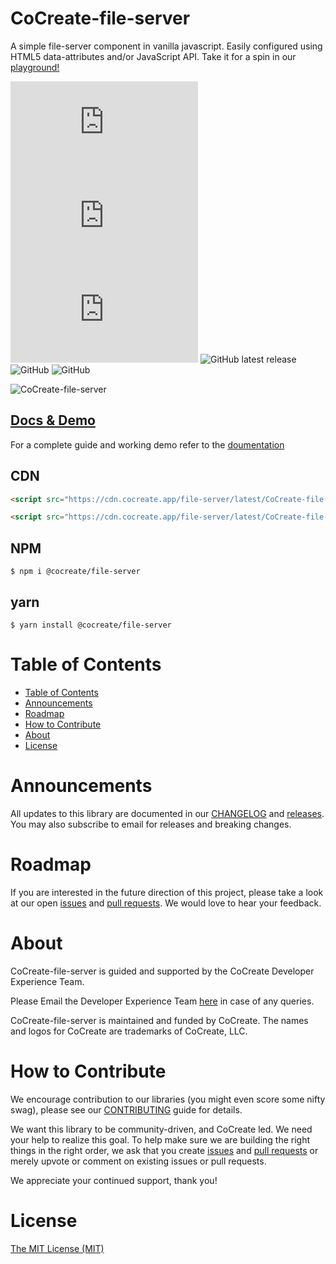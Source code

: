 # CoCreate-file-server

A simple file-server component in vanilla javascript. Easily configured using HTML5 data-attributes and/or JavaScript API. Take it for a spin in our [playground!](https://cocreate.app/docs/file-server)

![min file size in bytes](https://img.badgesize.io/https://cdn.cocreate.app/file-server/latest/CoCreate-file-server.min.js?style=flat-square&label=minified&color=orange)
![gzip file size in bytes](https://img.badgesize.io/https://cdn.cocreate.app/file-server/latest/CoCreate-file-server.min.js?compression=gzip&style=flat-square&label=gzip&color=yellow)
![brotlifile size in bytes](https://img.badgesize.io/https://cdn.cocreate.app/file-server/latest/CoCreate-file-server.min.js?compression=brotli&style=flat-square&label=brotli)
![GitHub latest release](https://img.shields.io/github/v/release/CoCreate-app/CoCreate-file-server?style=flat-square)
![GitHub](https://img.shields.io/github/license/CoCreate-app/CoCreate-file-server?style=flat-square)
![GitHub](https://img.shields.io/static/v1?style=flat-square&label=&message=Hiring&color=blueviolet)


![CoCreate-file-server](https://cdn.cocreate.app/docs/CoCreate-file-server.gif)

## [Docs & Demo](https://cocreate.app/docs/file-server)

For a complete guide and working demo refer to the [doumentation](https://cocreate.app/docs/file-server)

## CDN

```html
<script src="https://cdn.cocreate.app/file-server/latest/CoCreate-file-server.min.js"></script>
```

```html
<script src="https://cdn.cocreate.app/file-server/latest/CoCreate-file-server.min.css"></script>
```

## NPM

```shell
$ npm i @cocreate/file-server
```

## yarn

```shell
$ yarn install @cocreate/file-server
```

# Table of Contents

- [Table of Contents](#table-of-contents)
- [Announcements](#announcements)
- [Roadmap](#roadmap)
- [How to Contribute](#how-to-contribute)
- [About](#about)
- [License](#license)

<a name="announcements"></a>

# Announcements

All updates to this library are documented in our [CHANGELOG](https://github.com/CoCreate-app/CoCreate-file-server/blob/master/CHANGELOG.md) and [releases](https://github.com/CoCreate-app/CoCreate-file-server/releases). You may also subscribe to email for releases and breaking changes.

<a name="roadmap"></a>

# Roadmap

If you are interested in the future direction of this project, please take a look at our open [issues](https://github.com/CoCreate-app/CoCreate-file-server/issues) and [pull requests](https://github.com/CoCreate-app/CoCreate-file-server/pulls). We would love to hear your feedback.

<a name="about"></a>

# About

CoCreate-file-server is guided and supported by the CoCreate Developer Experience Team.

Please Email the Developer Experience Team [here](mailto:develop@cocreate.app) in case of any queries.

CoCreate-file-server is maintained and funded by CoCreate. The names and logos for CoCreate are trademarks of CoCreate, LLC.

<a name="contribute"></a>

# How to Contribute

We encourage contribution to our libraries (you might even score some nifty swag), please see our [CONTRIBUTING](https://github.com/CoCreate-app/CoCreate-file-server/blob/master/CONTRIBUTING.md) guide for details.

We want this library to be community-driven, and CoCreate led. We need your help to realize this goal. To help make sure we are building the right things in the right order, we ask that you create [issues](https://github.com/CoCreate-app/CoCreate-file-server/issues) and [pull requests](https://github.com/CoCreate-app/CoCreate-file-server/pulls) or merely upvote or comment on existing issues or pull requests.

We appreciate your continued support, thank you!

# License

[The MIT License (MIT)](https://github.com/CoCreate-app/CoCreate-file-server/blob/master/LICENSE)
